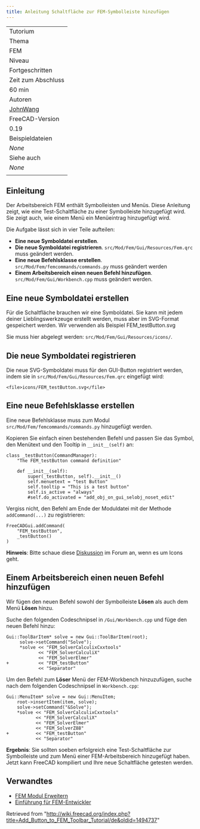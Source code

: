 ```yaml
---
title: Anleitung Schaltfläche zur FEM-Symbolleiste hinzufügen
---
```

|  |
| --- |
| Tutorium |
| Thema |
| FEM |
| Niveau |
| Fortgeschritten |
| Zeit zum Abschluss |
| 60 min |
| Autoren |
| [JohnWang](/index.php?title=User:JohnWang&action=edit&redlink=1 "User:JohnWang (page does not exist)") |
| FreeCAD-Version |
| 0.19 |
| Beispieldateien |
| *None* |
| Siehe auch |
| *None* |
|  |

## Einleitung

Der Arbeitsbereich FEM enthält Symbolleisten und Menüs. Diese Anleitung zeigt, wie eine Test-Schaltfläche zu einer Symbolleiste hinzugefügt wird. Sie zeigt auch, wie einem Menü ein Menüeintrag hinzugefügt wird.

Die Aufgabe lässt sich in vier Teile aufteilen:

* **Eine neue Symboldatei erstellen**.
* **Die neue Symboldatei registrieren**. `src/Mod/Fem/Gui/Resources/Fem.qrc` muss geändert werden.
* **Eine neue Befehlsklasse erstellen**. `src/Mod/Fem/femcommands/commands.py` muss geändert werden
* **Einem Arbeitsbereich einen neuen Befehl hinzufügen**. `src/Mod/Fem/Gui/Workbench.cpp` muss geändert werden.

## Eine neue Symboldatei erstellen

Für die Schaltfläche brauchen wir eine Symboldatei. Sie kann mit jedem deiner Lieblingswerkzeuge erstellt werden, muss aber im SVG-Format gespeichert werden. Wir verwenden als Beispiel FEM\_testButton.svg

Sie muss hier abgelegt werden: `src/Mod/Fem/Gui/Resources/icons/`.

## Die neue Symboldatei registrieren

Die neue SVG-Symboldatei muss für den GUI-Button registriert werden, indem sie in `src/Mod/Fem/Gui/Resources/Fem.qrc` eingefügt wird:

```
<file>icons/FEM_testButton.svg</file>

```

## Eine neue Befehlsklasse erstellen

Eine neue Befehlsklasse muss zum Modul `src/Mod/Fem/femcommands/commands.py` hinzugefügt werden.

Kopieren Sie einfach einen bestehenden Befehl und passen Sie das Symbol, den Menütext und den Tooltip in `__init__(self)` an:

```
class _testButton(CommandManager):
    "The FEM_testButton command definition"

    def __init__(self):
        super(_testButton, self).__init__()
        self.menuetext = "test Button"
        self.tooltip = "This is a test button"
        self.is_active = "always"
        #self.do_activated = "add_obj_on_gui_selobj_noset_edit"

```

Vergiss nicht, den Befehl am Ende der Moduldatei mit der Methode `addCommand(...)` zu registrieren:

```
FreeCADGui.addCommand(
    "FEM_testButton",
    _testButton()
)

```

**Hinweis**: Bitte schaue diese [Diskussion](https://forum.freecadweb.org/viewtopic.php?f=18&t=46693&start=10#p402004) im Forum an, wenn es um Icons geht.

## Einem Arbeitsbereich einen neuen Befehl hinzufügen

Wir fügen den neuen Befehl sowohl der Symbolleiste **Lösen** als auch dem Menü **Lösen** hinzu.

Suche den folgenden Codeschnipsel in `/Gui/Workbench.cpp` und füge den neuen Befehl hinzu:

```
Gui::ToolBarItem* solve = new Gui::ToolBarItem(root);
     solve->setCommand("Solve");
     *solve << "FEM_SolverCalculixCxxtools"
            << "FEM_SolverCalculiX"
            << "FEM_SolverElmer"
+           << "FEM_testButton"
            << "Separator"

```

Um den Befehl zum **Löser** Menü der FEM-Workbench hinzuzufügen, suche nach dem folgenden Codeschnipsel in `Workbench.cpp`:

```
Gui::MenuItem* solve = new Gui::MenuItem;
    root->insertItem(item, solve);
    solve->setCommand("&Solve");
    *solve << "FEM_SolverCalculixCxxtools"
           << "FEM_SolverCalculiX"
           << "FEM_SolverElmer"
           << "FEM_SolverZ88"
+          << "FEM_testButton"
           << "Separator"

```

**Ergebnis**: Sie sollten soeben erfolgreich eine Test-Schaltfläche zur Symbolleiste und zum Menü einer FEM-Arbeitsbereich hinzugefügt haben. Jetzt kann FreeCAD kompiliert und Ihre neue Schaltfläche getesten werden.

## Verwandtes

* [FEM Modul Erweitern](/Extend_FEM_Module/de "Extend FEM Module/de")
* [Einführung für FEM-Entwickler](/Onboarding_FEM_Devs/de "Onboarding FEM Devs/de")

Retrieved from "<http://wiki.freecad.org/index.php?title=Add_Button_to_FEM_Toolbar_Tutorial/de&oldid=1494737>"